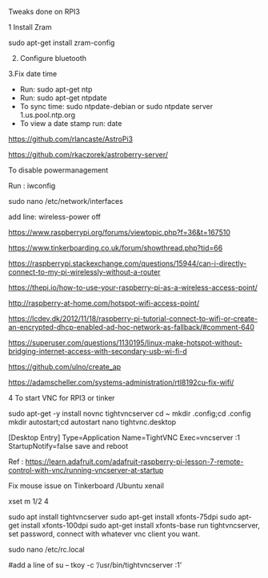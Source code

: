Tweaks done on RPI3 

1 Install Zram 

 sudo apt-get install zram-config
 
 2. Configure bluetooth
 
 3.Fix date time
 
 - Run: sudo apt-get ntp
- Run: sudo apt-get ntpdate
- To sync time: sudo ntpdate-debian or sudo ntpdate server 1.us.pool.ntp.org
- To view a date stamp run: date

 
 https://github.com/rlancaste/AstroPi3
 
 https://github.com/rkaczorek/astroberry-server/
 
To disable powermanagement

Run : iwconfig

sudo nano  /etc/network/interfaces 

add line: wireless-power off


https://www.raspberrypi.org/forums/viewtopic.php?f=36&t=167510

https://www.tinkerboarding.co.uk/forum/showthread.php?tid=66

https://raspberrypi.stackexchange.com/questions/15944/can-i-directly-connect-to-my-pi-wirelessly-without-a-router

https://thepi.io/how-to-use-your-raspberry-pi-as-a-wireless-access-point/

http://raspberry-at-home.com/hotspot-wifi-access-point/


https://lcdev.dk/2012/11/18/raspberry-pi-tutorial-connect-to-wifi-or-create-an-encrypted-dhcp-enabled-ad-hoc-network-as-fallback/#comment-640

https://superuser.com/questions/1130195/linux-make-hotspot-without-bridging-internet-access-with-secondary-usb-wi-fi-d


https://github.com/ulno/create_ap

https://adamscheller.com/systems-administration/rtl8192cu-fix-wifi/


4 To start VNC for RPI3 or tinker

sudo apt-get -y install novnc tightvncserver
cd ~
mkdir .config;cd .config
mkdir autostart;cd autostart
nano tightvnc.desktop

[Desktop Entry]
Type=Application
Name=TightVNC
Exec=vncserver :1
StartupNotify=false
save and reboot

Ref : https://learn.adafruit.com/adafruit-raspberry-pi-lesson-7-remote-control-with-vnc/running-vncserver-at-startup

Fix mouse issue on Tinkerboard /Ubuntu xenail

xset m 1/2 4


sudo apt install tightvncserver
sudo apt-get install xfonts-75dpi
sudo apt-get install xfonts-100dpi
sudo apt-get install xfonts-base
run tightvncserver, set password, connect with whatever vnc client you want.


sudo nano /etc/rc.local

#add a line of su – tkoy -c ‘/usr/bin/tightvncserver :1’
